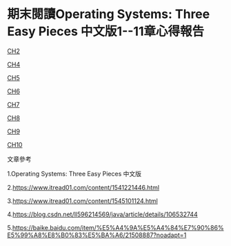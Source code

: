 期末閱讀Operating Systems: Three Easy Pieces 中文版1--11章心得報告
===================================


[CH2](https://github.com/hongyushi101094/sp108b/blob/master/CH2introduce.md)

[CH4](https://github.com/hongyushi101094/sp108b/blob/master/CH4%20%E9%80%B2%E7%A8%8B.md)

[CH5](https://github.com/hongyushi101094/sp108b/blob/master/CH05%E9%80%B2%E7%A8%8BAPI.md)

[CH6](https://github.com/hongyushi101094/sp108b/blob/master/CH6%20Direct%20Execution.md)

[CH7](https://github.com/hongyushi101094/sp108b/blob/master/CH7%20CPU%20Scheduling.md)

[CH8](https://github.com/hongyushi101094/sp108b/blob/master/CH08MLFQ.md)

[CH9](https://github.com/hongyushi101094/sp108b/blob/master/CH09.md)

[CH10](https://github.com/hongyushi101094/sp108b/blob/master/CH10.md)

文章參考

1.Operating Systems: Three Easy Pieces 中文版

2.https://www.itread01.com/content/1541221446.html

3.https://www.itread01.com/content/1545101124.html

4.https://blog.csdn.net/ll596214569/java/article/details/106532744

5.https://baike.baidu.com/item/%E5%A4%9A%E5%A4%84%E7%90%86%E5%99%A8%E8%B0%83%E5%BA%A6/21508887?noadapt=1
